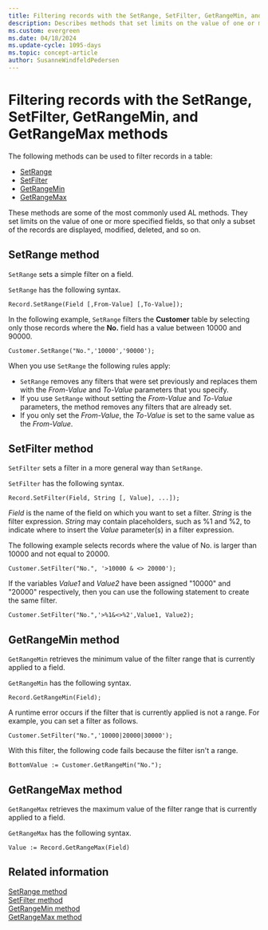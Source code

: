 ```yaml
---
title: Filtering records with the SetRange, SetFilter, GetRangeMin, and GetRangeMax methods
description: Describes methods that set limits on the value of one or more specified fields, so that only a subset of the records are displayed, modified, deleted, and so on. 
ms.custom: evergreen
ms.date: 04/18/2024
ms.update-cycle: 1095-days
ms.topic: concept-article
author: SusanneWindfeldPedersen
---
```


# Filtering records with the SetRange, SetFilter, GetRangeMin, and GetRangeMax methods

The following methods can be used to filter records in a table:  

- [SetRange](#setrange-method)  
- [SetFilter](#setfilter-method)  
- [GetRangeMin](#getrangemin-method)  
- [GetRangeMax](#getrangemax-method)  

These methods are some of the most commonly used AL methods. They set limits on the value of one or more specified fields, so that only a subset of the records are displayed, modified, deleted, and so on.  

## SetRange method

`SetRange` sets a simple filter on a field.  

`SetRange` has the following syntax.  

```AL
Record.SetRange(Field [,From-Value] [,To-Value]);  
```  

In the following example, `SetRange` filters the **Customer** table by selecting only those records where the **No.** field has a value between 10000 and 90000.  

```AL
Customer.SetRange("No.",'10000','90000');  
```  

When you use `SetRange` the following rules apply:  

- `SetRange` removes any filters that were set previously and replaces them with the *From-Value* and *To-Value* parameters that you specify.  
- If you use `SetRange` without setting the *From-Value* and *To-Value* parameters, the method removes any filters that are already set.  
- If you only set the *From-Value*, the *To-Value* is set to the same value as the *From-Value*.  

## SetFilter method

`SetFilter` sets a filter in a more general way than `SetRange`.  

`SetFilter` has the following syntax.  

```AL
Record.SetFilter(Field, String [, Value], ...]);  
```  

*Field* is the name of the field on which you want to set a filter. *String* is the filter expression. *String* may contain placeholders, such as %1 and %2, to indicate where to insert the *Value* parameter\(s\) in a filter expression.  

The following example selects records where the value of No. is larger than 10000 and not equal to 20000.  

```AL
Customer.SetFilter("No.", '>10000 & <> 20000');  
```  

If the variables *Value1* and *Value2* have been assigned "10000" and "20000" respectively, then you can use the following statement to create the same filter.  

```AL 
Customer.SetFilter("No.",'>%1&<>%2',Value1, Value2);  
```  

## GetRangeMin method  

`GetRangeMin` retrieves the minimum value of the filter range that is currently applied to a field.  

`GetRangeMin` has the following syntax.  

```AL
Record.GetRangeMin(Field);  
```  

A runtime error occurs if the filter that is currently applied is not a range. For example, you can set a filter as follows.  

```AL
Customer.SetFilter("No.",'10000|20000|30000');  
```  

With this filter, the following code fails because the filter isn't a range.  

```AL
BottomValue := Customer.GetRangeMin("No.");  
```  

## GetRangeMax method

`GetRangeMax` retrieves the maximum value of the filter range that is currently applied to a field.  

`GetRangeMax` has the following syntax.  

```AL
Value := Record.GetRangeMax(Field)  
```

## Related information

[SetRange method](methods-auto/record/record-setrange-method.md)  
[SetFilter method](methods-auto/record/record-setfilter-method.md)    
[GetRangeMin method](methods-auto/record/record-getrangemin-method.md)  
[GetRangeMax method](methods-auto/record/record-getrangemax-method.md)  
